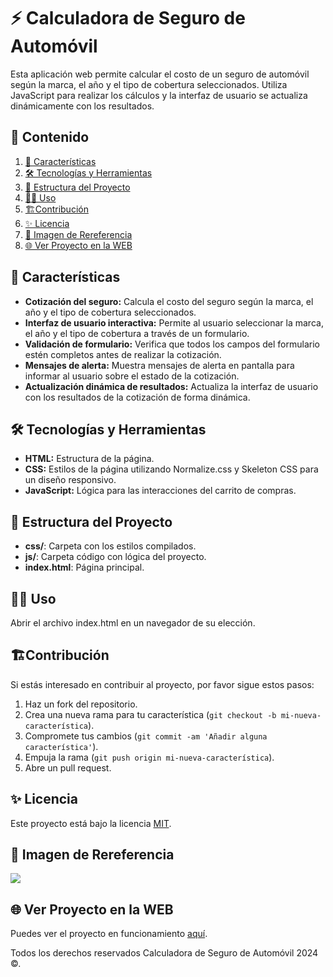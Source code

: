 # ⚡️ Calculadora de Seguro de Automóvil

Esta aplicación web permite calcular el costo de un seguro de automóvil según la marca, el año y el tipo de cobertura seleccionados. Utiliza JavaScript para realizar los cálculos y la interfaz de usuario se actualiza dinámicamente con los resultados.

## 🎯 Contenido

1. [📝 Características](#📝-características)
2. [🛠️ Tecnologías y Herramientas](#🛠️-tecnologías-y-herramientas)
3. [🚀 Estructura del Proyecto](#🚀-estructura-del-proyecto)
4. [🧑‍💻 Uso](#🧑‍💻-uso)
5. [🏗️Contribución](#🏗️contribución)
6. [✨ Licencia](#✨-licencia)
7. [🙈 Imagen de Rereferencia](#🙈-imagen-de-rereferencia)
8. [🌐 Ver Proyecto en la WEB](#🌐-ver-proyecto-en-la-web)

## 📝 Características

- **Cotización del seguro:** Calcula el costo del seguro según la marca, el año y el tipo de cobertura seleccionados.
- **Interfaz de usuario interactiva:** Permite al usuario seleccionar la marca, el año y el tipo de cobertura a través de un formulario.
- **Validación de formulario:** Verifica que todos los campos del formulario estén completos antes de realizar la cotización.
- **Mensajes de alerta:** Muestra mensajes de alerta en pantalla para informar al usuario sobre el estado de la cotización.
- **Actualización dinámica de resultados:** Actualiza la interfaz de usuario con los resultados de la cotización de forma dinámica.

## 🛠️ Tecnologías y Herramientas

- **HTML:** Estructura de la página.
- **CSS:** Estilos de la página utilizando Normalize.css y Skeleton CSS para un diseño responsivo.
- **JavaScript:** Lógica para las interacciones del carrito de compras.

## 🚀 Estructura del Proyecto

- **css/**: Carpeta con los estilos compilados.
- **js/**: Carpeta código con lógica del proyecto.
- **index.html**: Página principal.

## 🧑‍💻 Uso

Abrir el archivo index.html en un navegador de su elección.

## 🏗️Contribución

Si estás interesado en contribuir al proyecto, por favor sigue estos pasos:

1. Haz un fork del repositorio.
2. Crea una nueva rama para tu característica (`git checkout -b mi-nueva-característica`).
3. Compromete tus cambios (`git commit -am 'Añadir alguna característica'`).
4. Empuja la rama (`git push origin mi-nueva-característica`).
5. Abre un pull request.

## ✨ Licencia

Este proyecto está bajo la licencia [MIT](https://opensource.org/licenses/MIT).

## 🙈 Imagen de Rereferencia

![](https://i.postimg.cc/PqbfCdJZ/Cotizador-seguros.png)

## 🌐 Ver Proyecto en la WEB

Puedes ver el proyecto en funcionamiento [aquí](https://jmatochepascual.github.io/Calculadora-de-Seguro/).

Todos los derechos reservados Calculadora de Seguro de Automóvil 2024 ©.
